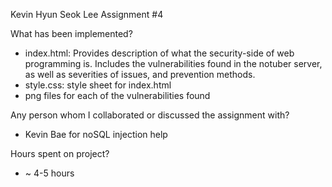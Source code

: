Kevin Hyun Seok Lee
Assignment #4

What has been implemented?
- index.html: Provides description of what the security-side of web programming is. Includes the vulnerabilities found in the notuber server, as well as severities of issues, and prevention methods.
- style.css: style sheet for index.html
- png files for each of the vulnerabilities found

Any person whom I collaborated or discussed the assignment with?
- Kevin Bae for noSQL injection help

Hours spent on project?
- ~ 4-5 hours